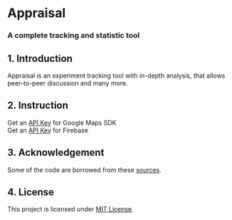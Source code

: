 # Appraisal
### A complete tracking and statistic tool


## 1. Introduction
Appraisal is an experiment tracking tool with in-depth analysis, that allows peer-to-peer discussion and many more.


## 2. Instruction
Get an [API Key](https://developers.google.com/maps/documentation/android-sdk/get-api-key) for Google Maps SDK <br>
Get an [API Key](https://firebase.google.com/docs/projects/api-keys) for Firebase

## 3. Acknowledgement
Some of the code are borrowed from these [sources](https://github.com/CMPUT301W21T11/Appraisal/wiki/Code-Attribution).

## 4. License
This project is licensed under [MIT License](https://github.com/CMPUT301W21T11/Appraisal/blob/master/LICENSE).
